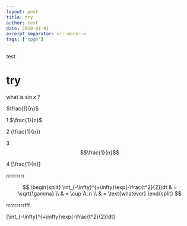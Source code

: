 ```yaml
---
layout: post
title: try
author: test
date: 2019-01-01
excerpt_separator: <!--more-->
tags: ['cpge']
---
```


test
<!--more-->


# try



what is $\sin x$ ?

$\frac{1}{n}$




1 
$\frac{1}{n}$

2
\(\frac{1}{n}\)

3
$$\frac{1}{n}$$

4 
\[\frac{1}{n}\]

rrrrrrrrr

$$
\begin{split}
\int_{-\infty}^{+\infty}\exp(-\frac{t^2}{2})dt & = \sqrt{\gamma} \\
& = \cup A_n \\
& = \text{whatever}
\end{split}
$$

rrrrrrrrrfff

\[\int_{-\infty}^{+\infty}\exp(-\frac{t^2}{2})dt\]

